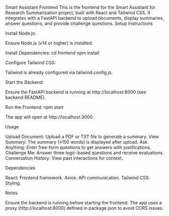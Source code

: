 Smart Assistant Frontend
This is the frontend for the Smart Assistant for Research Summarization project, built with React and Tailwind CSS. It integrates with a FastAPI backend to upload documents, display summaries, answer questions, and provide challenge questions.
Setup Instructions

Install Node.js:

Ensure Node.js (v14 or higher) is installed.


Install Dependencies:
cd frontend
npm install


Configure Tailwind CSS:

Tailwind is already configured via tailwind.config.js.


Start the Backend:

Ensure the FastAPI backend is running at http://localhost:8000 (see backend README).


Run the Frontend:
npm start


The app will open at http://localhost:3000.



Usage

Upload Document: Upload a PDF or TXT file to generate a summary.
View Summary: The summary (≤150 words) is displayed after upload.
Ask Anything: Enter free-form questions to get answers with justifications.
Challenge Me: Answer three logic-based questions and receive evaluations.
Conversation History: View past interactions for context.

Dependencies

React: Frontend framework.
Axios: API communication.
Tailwind CSS: Styling.

Notes

Ensure the backend is running before starting the frontend.
The app uses a proxy (http://localhost:8000) defined in package.json to avoid CORS issues.

